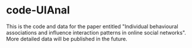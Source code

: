 # code-UIAnal
This is the code and data for the paper entitled "Individual behavioural associations and influence interaction patterns in online social networks". More detailed data will be published in the future.

